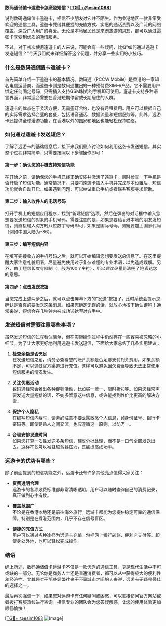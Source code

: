 **数码通储值卡遠遊卡怎麽發短信？[[TG💪+ @esim1088](https://t.me/s/esim1088)]**

说到数码通储值卡遠遊卡，相信不少朋友对它并不陌生。作为香港地区一款非常受欢迎的通信工具，遠遊卡凭借其便捷的充值方式、实惠的通话资费以及广泛的网络覆盖，深受广大用户的喜爱。无论是本地居民还是来港旅游的朋友，都可以通过這张卡享受到优质的通讯服务。

不过，对于初次使用遠遊卡的人来说，可能会有一些疑问，比如“如何通过遠遊卡发送短信？”今天我们就来详细解答这个问题，并分享一些实用的小技巧。

### **什么是数码通储值卡遠遊卡？**

首先简单介绍一下遠遊卡的基本情况。数码通（PCCW Mobile）是香港的一家知名电信运营商，而遠遊卡则是数码通推出的一种预付费SIM卡产品。它不需要用户绑定任何固定号码，只需插入支持GSM制式的手机即可使用。遠遊卡支持多种语言界面，非常适合需要在香港短期停留或长期居住的人群。

遠遊卡的优点在于灵活方便，无需签订合约，也没有月租费用。用户可以根据自己的实际需求选择合适的套餐，包括语音通话、数据流量和短信服务等。此外，远游卡还提供全球漫游功能，在香港以外的国家和地区也能轻松保持联络。

### **如何通过遠遊卡发送短信？**

了解了远游卡的基础信息后，接下来我们重点讨论如何利用这张卡发送短信。其实整个过程非常简单，只需要按照以下步骤操作即可：

#### **第一步：确认您的手機支持短信功能**
在开始之前，请确保您的手机已经正确安装并激活了遠遊卡。同时检查一下手机是否开启了短信功能。通常情况下，只要将遠遊卡插入手机并完成基本设置后，短信功能就会自动开启。如果遇到问题，可以尝试重启手机或者联系客服寻求帮助。

#### **第二步：输入收件人的电话号码**
打开手机上的短信应用程序，找到“新建短信”选项。然后在弹出的对话框中输入您想要发送短信的对象的手机号码。需要注意的是，如果您要给香港本地的朋友发短信，则直接输入对方的八位数字号码即可；如果是国际号码，则需要加上国家代码（例如中国大陆为+86）。

#### **第三步：编写短信内容**
在填写完接收方的手机号码之后，就可以开始编辑您想要发送的信息了。在这里提醒大家注意礼貌用语，尽量避免使用过于复杂难懂的专业术语，以免造成误解。另外，由于短信长度有限制（一般为160个字符），所以建议尽量简洁明了地表达您的意思。

#### **第四步：点击发送按钮**
当您完成上述两步之后，就可以点击屏幕下方的“发送”按钮了。此时系统会提示您确认是否真的要发送这条消息。如果您确定无误的话，就放心地按下确认键吧！通常来说，短信会在几秒钟内被成功送达至对方手中。

### **发送短信时需要注意哪些事项？**

虽然发送短信的过程看似简单，但在实际操作过程中仍然存在一些容易被忽略的小细节。为了让大家更好地利用遠遊卡发送短信，下面给大家总结了几条实用建议：

1. **检查余额是否充足**  
   在发送短信之前，请务必查看您的账户余额是否足够支付相关费用。如果余额不足，可以通过官方渠道进行充值。这样可以避免因欠费而导致无法正常使用短信服务的情况发生。

2. **关注优惠活动**  
   数码通经常会推出各种促销活动，比如买一赠一、限时折扣等。如果您经常需要发送大量短信的话，不妨多留意这些信息，或许能找到性价比更高的解决方案。

3. **保护个人隐私**  
   在编写短信内容时，请务必注意不要泄露敏感个人信息，如身份证号、银行卡密码等。即使是熟人之间交流，也应遵循这一原则，以防万一。

4. **合理安排发送时间**  
   如果您打算一次性发送多条短信，建议分批处理，而不是一口气全部发送出去。这样不仅可以减轻服务器压力，还能提高成功率。

### **远游卡的优势有哪些？**

除了前面提到的短信功能之外，远游卡还有许多其他亮点值得大家关注：

- **资费透明合理**  
  远游卡的各项收费标准都非常清晰透明，用户可以随时查询自己的消费记录，真正做到心中有数。

- **覆盖范围广**  
  不论是在香港本地还是前往海外旅行，远游卡都能为您提供稳定可靠的通信保障。特别是在香港范围内，几乎不存在信号盲区。

- **便捷的充值方式**  
  用户可以通过多种途径为远游卡充值，包括网上银行转账、便利店支付等。即使身处外地，也可以轻松完成操作。

### **结语**

综上所述，数码通储值卡远游卡不仅是一款优秀的通信工具，更是现代生活中不可或缺的一部分。无论你是商务人士还是普通消费者，都可以从中获得极大的便利性和经济性。尤其是对于那些频繁往来于不同城市之间的人来说，远游卡无疑是最佳的选择之一。

最后再次强调一下，如果您对远游卡有任何疑问或困惑，可以直接访问官方网站或者拨打客服热线进行咨询。相信专业的团队会为您答疑解惑，让您的使用体验更加顺畅愉快！

[[TG💪+ @esim1088](https://t.me/s/esim1088) ![Image](https://i.postimg.cc/4NQfJmqS/Snipaste-2025-05-13-00-14-12.png)]